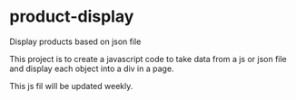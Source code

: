 # product-display
Display products based on json file

This project is to create a javascript code to take data from a js or json file and display each object into a div in a page. 

This js fil will be updated weekly.
